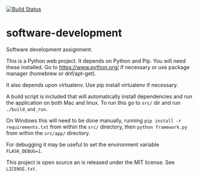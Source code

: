 [![Build Status](https://travis-ci.org/jacobjwebber/software-development.svg?branch=develop)](https://travis-ci.org/jacobjwebber/software-development)

# software-development

Software development assignment.

This is a Python web project. It depends on Python and Pip. You will need these installed. Go to https://www.python.org/ if necessary or use package manager (homebrew or dnf/apt-get).

It also depends upon virtualenv. Use pip install virtualenv if necessary.

A build script is included that will automatically install dependencies and run the application on both Mac and linux. To run this go to `src/` dir and run `./build_and_run`. 

On Windows this will need to be done manually, running `pip install -r requirements.txt` from within the `src/` directory, then `python framework.py` from within the `src/app/` directory.

For debugging it may be useful to set the environment variable `FLASK_DEBUG=1`.

This project is open source an is released under the MIT license. See `LICENSE.txt`.
